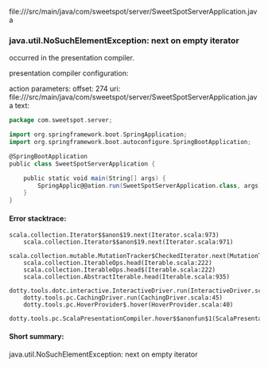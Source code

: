 file://<WORKSPACE>/src/main/java/com/sweetspot/server/SweetSpotServerApplication.java
### java.util.NoSuchElementException: next on empty iterator

occurred in the presentation compiler.

presentation compiler configuration:


action parameters:
offset: 274
uri: file://<WORKSPACE>/src/main/java/com/sweetspot/server/SweetSpotServerApplication.java
text:
```scala
package com.sweetspot.server;

import org.springframework.boot.SpringApplication;
import org.springframework.boot.autoconfigure.SpringBootApplication;

@SpringBootApplication
public class SweetSpotServerApplication {

	public static void main(String[] args) {
		SpringApplic@@ation.run(SweetSpotServerApplication.class, args);
	}
}

```



#### Error stacktrace:

```
scala.collection.Iterator$$anon$19.next(Iterator.scala:973)
	scala.collection.Iterator$$anon$19.next(Iterator.scala:971)
	scala.collection.mutable.MutationTracker$CheckedIterator.next(MutationTracker.scala:76)
	scala.collection.IterableOps.head(Iterable.scala:222)
	scala.collection.IterableOps.head$(Iterable.scala:222)
	scala.collection.AbstractIterable.head(Iterable.scala:935)
	dotty.tools.dotc.interactive.InteractiveDriver.run(InteractiveDriver.scala:164)
	dotty.tools.pc.CachingDriver.run(CachingDriver.scala:45)
	dotty.tools.pc.HoverProvider$.hover(HoverProvider.scala:40)
	dotty.tools.pc.ScalaPresentationCompiler.hover$$anonfun$1(ScalaPresentationCompiler.scala:389)
```
#### Short summary: 

java.util.NoSuchElementException: next on empty iterator